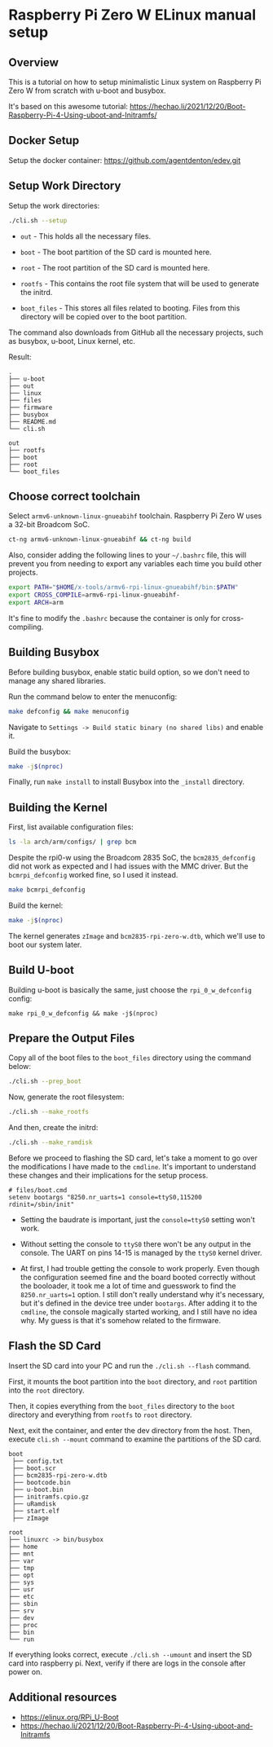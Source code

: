 # Raspberry Pi Zero W ELinux manual setup

## Overview

This is a tutorial on how to setup minimalistic Linux system on Raspberry Pi
Zero W from scratch with u-boot and busybox.

It's based on this awesome tutorial:
https://hechao.li/2021/12/20/Boot-Raspberry-Pi-4-Using-uboot-and-Initramfs/

## Docker Setup

Setup the docker container: https://github.com/agentdenton/edev.git

## Setup Work Directory

Setup the work directories:

```bash
./cli.sh --setup
```

* `out` - This holds all the necessary files.

* `boot` - The boot partition of the SD card is mounted here.

* `root` - The root partition of the SD card is mounted here.

* `rootfs` - This contains the root file system that will be used to generate
             the initrd.

* `boot_files` - This stores all files related to booting. Files from this
                 directory will be copied over to the boot partition.

The command also downloads from GitHub all the necessary projects, such as
busybox, u-boot, Linux kernel, etc.

Result:
```
.
├── u-boot
├── out
├── linux
├── files
├── firmware
├── busybox
├── README.md
└── cli.sh
```

```
out
├── rootfs
├── boot
├── root
└── boot_files
```

## Choose correct toolchain

Select `armv6-unknown-linux-gnueabihf` toolchain. Raspberry Pi Zero W uses a
32-bit Broadcom SoC.

```bash
ct-ng armv6-unknown-linux-gnueabihf && ct-ng build
```

Also, consider adding the following lines to your `~/.bashrc` file, this will
prevent you from needing to export any variables each time you build other
projects.

```bash
export PATH="$HOME/x-tools/armv6-rpi-linux-gnueabihf/bin:$PATH"
export CROSS_COMPILE=armv6-rpi-linux-gnueabihf-
export ARCH=arm
```

It's fine to modify the `.bashrc` because the container is only for
cross-compiling.

## Building Busybox

Before building busybox, enable static build option, so we don't need to manage
any shared libraries.

Run the command below to enter the menuconfig:

```bash
make defconfig && make menuconfig
```

Navigate to `Settings -> Build static binary (no shared libs)` and enable it.

Build the busybox:

```bash
make -j$(nproc)
```

Finally, run `make install` to install Busybox into the `_install` directory.

## Building the Kernel

First, list available configuration files:

```bash
ls -la arch/arm/configs/ | grep bcm
```

Despite the rpi0-w using the Broadcom 2835 SoC, the `bcm2835_defconfig` did not
work as expected and I had issues with the MMC driver. But the
`bcmrpi_defconfig` worked fine, so I used it instead.

```bash
make bcmrpi_defconfig
```

Build the kernel:

```bash
make -j$(nproc)
```

The kernel generates `zImage` and `bcm2835-rpi-zero-w.dtb`, which we'll use to
boot our system later.

## Build U-boot

Building u-boot is basically the same, just choose the `rpi_0_w_defconfig`
config:

`make rpi_0_w_defconfig && make -j$(nproc)`

## Prepare the Output Files

Copy all of the boot files to the `boot_files` directory using the command
below:

```bash
./cli.sh --prep_boot
```

Now, generate the root filesystem:

```bash
./cli.sh --make_rootfs
```

And then, create the initrd:

```bash
./cli.sh --make_ramdisk
```

Before we proceed to flashing the SD card, let's take a moment to go over the
modifications I have made to the `cmdline`. It's important to understand
these changes and their implications for the setup process.

```
# files/boot.cmd
setenv bootargs "8250.nr_uarts=1 console=ttyS0,115200 rdinit=/sbin/init"
```

* Setting the baudrate is important, just the `console=ttyS0` setting won't
work.

* Without setting the console to `ttyS0` there won't be any output in the
console. The UART on pins 14-15 is managed by the `ttyS0` kernel driver.

* At first, I had trouble getting the console to work properly. Even though the
configuration seemed fine and the board booted correctly without the booloader,
it took me a lot of time and guesswork to find the `8250.nr_uarts=1` option.
I still don't really understand why it's necessary, but it's defined in the
device tree under `bootargs`. After adding it to the `cmdline`, the console
magically started working, and I still have no idea why. My guess is that it's
somehow related to the firmware.

## Flash the SD Card

Insert the SD card into your PC and run the `./cli.sh --flash`
command.

First, it mounts the boot partition into the `boot` directory, and `root`
partition into the `root` directory.

Then, it copies everything from the `boot_files` directory to the `boot`
directory and everything from `rootfs` to `root` directory.

Next, exit the container, and enter the dev directory from the host. Then,
execute `cli.sh --mount` command to examine the partitions of the SD card.

```
boot
 ├── config.txt
 ├── boot.scr
 ├── bcm2835-rpi-zero-w.dtb
 ├── bootcode.bin
 ├── u-boot.bin
 ├── initramfs.cpio.gz
 ├── uRamdisk
 ├── start.elf
 ├── zImage
```

```
root
├── linuxrc -> bin/busybox
├── home
├── mnt
├── var
├── tmp
├── opt
├── sys
├── usr
├── etc
├── sbin
├── srv
├── dev
├── proc
├── bin
└── run
```

If everything looks correct, execute `./cli.sh --umount` and insert the SD card
into raspberry pi. Next, verify if there are logs in the console after power on.

## Additional resources

* https://elinux.org/RPi_U-Boot
* https://hechao.li/2021/12/20/Boot-Raspberry-Pi-4-Using-uboot-and-Initramfs
